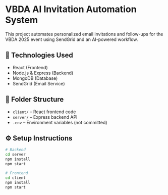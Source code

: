 # VBDA AI Invitation Automation System

This project automates personalized email invitations and follow-ups for the VBDA 2025 event using SendGrid and an AI-powered workflow.

## 🔧 Technologies Used
- React (Frontend)
- Node.js & Express (Backend)
- MongoDB (Database)
- SendGrid (Email Service)

## 📁 Folder Structure
- `client/` – React frontend code
- `server/` – Express backend API
- `.env` – Environment variables (not committed)

## ⚙️ Setup Instructions

```bash
# Backend
cd server
npm install
npm start

# Frontend
cd client
npm install
npm start
